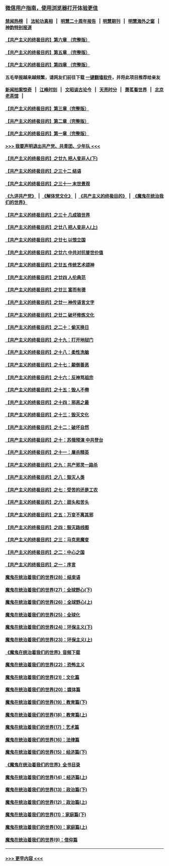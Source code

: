 ### [微信用户指南，使用浏览器打开体验更佳](https://github.com/gfw-breaker/banned-news1/blob/master/indexes/wechat-guide.md?t=0)
#### [禁闻热榜](热点新闻.md?t=0)  &nbsp;&nbsp;|&nbsp;&nbsp; [法轮功真相](https://github.com/gfw-breaker/truth/blob/master/README.md?t=0) &nbsp;&nbsp;|&nbsp;&nbsp; [明慧二十周年报告](https://github.com/gfw-breaker/mh-reports/blob/master/README.md?t=0) &nbsp;&nbsp;|&nbsp;&nbsp;[明慧期刊](https://github.com/gfw-breaker/mh-qikan) &nbsp;&nbsp;|&nbsp;&nbsp; [明慧海外之窗](https://github.com/gfw-breaker/mh-news/blob/master/README.md?t=0) &nbsp;&nbsp;|&nbsp;&nbsp; [神韵特别报道](https://github.com/gfw-breaker/mh-news/blob/master/shenyun.md?t=0)
#### [【共产主义的终极目的】第六章 （完整版）](../pages/nsc422/n11428913.md?t=02030711) 
#### [【共产主义的终极目的】第五章 （完整版）](../pages/nsc422/n11428912.md?t=02030711) 
#### [【共产主义的终极目的】第四章 （完整版）](../pages/nsc422/n11428907.md?t=02030711) 
#### 五毛举报越来越频繁，请网友们前往下载 [一键翻墙软件](https://github.com/gfw-breaker/ssr-accounts)，并将此项目推荐给亲友
#### [新闻拍案惊奇](https://github.com/gfw-breaker/banned-news1/blob/master/pages/link4.md) &nbsp;&nbsp;|&nbsp;&nbsp; [江峰时刻](https://github.com/gfw-breaker/banned-news1/blob/master/pages/link4.md) &nbsp;&nbsp;|&nbsp;&nbsp; [文昭谈古论今](https://github.com/gfw-breaker/banned-news1/blob/master/pages/link4.md) &nbsp;&nbsp;|&nbsp;&nbsp; [天亮时分](https://github.com/gfw-breaker/banned-news1/blob/master/pages/link4.md) &nbsp;&nbsp;|&nbsp;&nbsp; [萧茗看世界](https://github.com/gfw-breaker/banned-news1/blob/master/pages/link4.md) &nbsp;&nbsp;|&nbsp;&nbsp; [北京老茶馆](https://github.com/gfw-breaker/banned-news1/blob/master/pages/link4.md) &nbsp;&nbsp;|&nbsp;&nbsp; 
#### [【共产主义的终极目的】第三章（完整版）](../pages/nsc422/n11428848.md?t=02030711) 
#### [【共产主义的终极目的】第二章（完整版）](../pages/nsc422/n11428831.md?t=02030711) 
#### [【共产主义的终极目的】第一章（完整版）](../pages/nsc422/n11417651.md?t=02030711) 
#### [>>> 我要声明退出共产党、共青团、少年队 <<<](https://github.com/begood0513/goodnews/blob/master/quit/letter.md) 
#### [【共产主义的终极目的】之廿九 把人变非人(下)](../pages/nsc422/n11344140.md?t=02030711) 
#### [【共产主义的终极目的】之三十二 结语](../pages/nsc422/n11360535.md?t=02030711) 
#### [【共产主义的终极目的】之三十一 末世景观](../pages/nsc422/n11351129.md?t=02030711) 
#### [《九评共产党》](https://github.com/begood0513/9ping.md/blob/master/README.md) &nbsp;|&nbsp; [《解体党文化》](../../../../jtdwh.md/blob/master/README.md)  &nbsp;|&nbsp; [《共产主义的终极目的》](../../../../gczydzjmd.md/blob/master/README.md) &nbsp;|&nbsp; [《魔鬼在统治我们的世界》](../../../../mgztzwmdsj.md/blob/master/README.md) 
#### [【共产主义的终极目的】之三十 几成狼世界](../pages/nsc422/n11348280.md?t=02030711) 
#### [【共产主义的终极目的】之廿八 把人变非人(上)](../pages/nsc422/n11340492.md?t=02030711) 
#### [【共产主义的终极目的】之廿七 以恨立国](../pages/nsc422/n11336944.md?t=02030711) 
#### [【共产主义的终极目的】之廿六 中共对抗普世价值](../pages/nsc422/n11324785.md?t=02030711) 
#### [【共产主义的终极目的】之廿五 传统艺术颂神](../pages/nsc422/n11296396.md?t=02030711) 
#### [【共产主义的终极目的】之廿四 人伦典范](../pages/nsc422/n11296397.md?t=02030711) 
#### [【共产主义的终极目的】之廿三 富而有德](../pages/nsc422/n11283598.md?t=02030711) 
#### [【共产主义的终极目的】之廿一 神传语言文字](../pages/nsc422/n11263265.md?t=02030711) 
#### [【共产主义的终极目的】之廿二 破坏修炼文化](../pages/nsc422/n11245728.md?t=02030711) 
#### [【共产主义的终极目的】之二十：偷天换日](../pages/nsc422/n11238846.md?t=02030711) 
#### [【共产主义的终极目的】之十九：打开地狱门](../pages/nsc422/n11206376.md?t=02030711) 
#### [【共产主义的终极目的】之十八：柔性洗脑](../pages/nsc422/n11199994.md?t=02030711) 
#### [【共产主义的终极目的】之十七：颠倒善恶](../pages/nsc422/n11179782.md?t=02030711) 
#### [【共产主义的终极目的】之十六：反神骂祖宗](../pages/nsc422/n11166798.md?t=02030711) 
#### [【共产主义的终极目的】之十五：毁人不倦](../pages/nsc422/n11166792.md?t=02030711) 
#### [【共产主义的终极目的】之十四：邪恶之最](../pages/nsc422/n11150249.md?t=02030711) 
#### [【共产主义的终极目的】之十三：毁灭文化](../pages/nsc422/n11135227.md?t=02030711) 
#### [【共产主义的终极目的】之十二：破坏自然](../pages/nsc422/n11135214.md?t=02030711) 
#### [【共产主义的终极目的】之十：苏俄预演 中共登台](../pages/nsc422/n11118424.md?t=02030711) 
#### [【共产主义的终极目的】之十一：屠杀精英](../pages/nsc422/n11118442.md?t=02030711) 
#### [【共产主义的终极目的】之九：共产邪灵一路杀](../pages/nsc422/n11114139.md?t=02030711) 
#### [【共产主义的终极目的】之八：毁灭人类](../pages/nsc422/n11108503.md?t=02030711) 
#### [【共产主义的终极目的】之七：受苦的还是工农](../pages/nsc422/n11101809.md?t=02030711) 
#### [【共产主义的终极目的】之六：甜头和苦头](../pages/nsc422/n11096971.md?t=02030711) 
#### [【共产主义的终极目的】之五：万变不离其邪](../pages/nsc422/n11091285.md?t=02030711) 
#### [【共产主义的终极目的】之四：毁灭路线图](../pages/nsc422/n11086284.md?t=02030711) 
#### [【共产主义的终极目的】之三：马克思魔变](../pages/nsc422/n11061941.md?t=02030711) 
#### [【共产主义的终极目的】之二：中心之国](../pages/nsc422/n11047728.md?t=02030711) 
#### [【共产主义的终极目的】之一：序言](../pages/nsc422/n11086077.md?t=02030711) 
#### [魔鬼在统治着我们的世界(28)：结束语](../pages/nsc422/n10936246.md?t=02030711) 
#### [魔鬼在统治着我们的世界(27)：全球野心(下)](../pages/nsc422/n10928319.md?t=02030711) 
#### [魔鬼在统治着我们的世界(26)：全球野心(上)](../pages/nsc422/n10900318.md?t=02030711) 
#### [魔鬼在统治着我们的世界(25)：全球化](../pages/nsc422/n10788205.md?t=02030711) 
#### [魔鬼在统治着我们的世界(24)：环保主义(下)](../pages/nsc422/n10695307.md?t=02030711) 
#### [魔鬼在统治着我们的世界(23)：环保主义(上)](../pages/nsc422/n10688613.md?t=02030711) 
#### [《魔鬼在统治着我们的世界》音频下载](../pages/nsc422/n10635553.md?t=02030711) 
#### [魔鬼在统治着我们的世界(22)：恐怖主义](../pages/nsc422/n10614727.md?t=02030711) 
#### [魔鬼在统治着我们的世界(21)：文化篇](../pages/nsc422/n10597706.md?t=02030711) 
#### [魔鬼在统治着我们的世界(20)：媒体篇](../pages/nsc422/n10586579.md?t=02030711) 
#### [魔鬼在统治着我们的世界(19)：教育篇(下)](../pages/nsc422/n10564808.md?t=02030711) 
#### [魔鬼在统治着我们的世界(18)：教育篇(上)](../pages/nsc422/n10526970.md?t=02030711) 
#### [魔鬼在统治着我们的世界(17)：艺术篇](../pages/nsc422/n10499093.md?t=02030711) 
#### [魔鬼在统治着我们的世界(16)：法律篇](../pages/nsc422/n10485969.md?t=02030711) 
#### [魔鬼在统治着我们的世界(15)：经济篇(下)](../pages/nsc422/n10469975.md?t=02030711) 
#### [《魔鬼在统治着我们的世界》全书目录](../pages/nsc422/n10464261.md?t=02030711) 
#### [魔鬼在统治着我们的世界(14)：经济篇(上)](../pages/nsc422/n10457370.md?t=02030711) 
#### [魔鬼在统治着我们的世界(13)：政治篇(下)](../pages/nsc422/n10448270.md?t=02030711) 
#### [魔鬼在统治着我们的世界(12)：政治篇(上)](../pages/nsc422/n10444576.md?t=02030711) 
#### [魔鬼在统治着我们的世界(11)：家庭篇(下)](../pages/nsc422/n10440961.md?t=02030711) 
#### [魔鬼在统治着我们的世界(10)：家庭篇(上)](../pages/nsc422/n10435448.md?t=02030711) 
#### [魔鬼在统治着我们的世界(9)：信仰篇](../pages/nsc422/n10432159.md?t=02030711) 

----
#### [ >>> 更早内容 <<< ](../indexes/nsc422-earlier.md)
